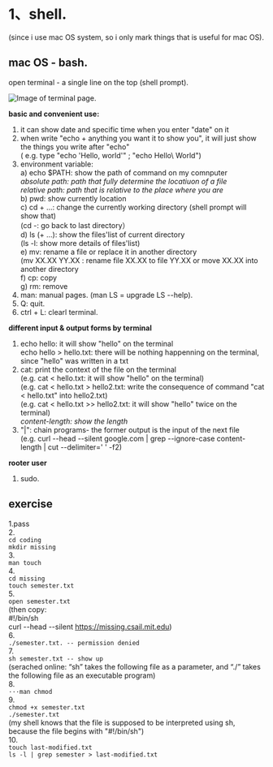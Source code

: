 # 1、shell. 
(since i use mac OS system, so i only mark things that is useful for mac OS).   
## mac OS - bash. 
open terminal - a single line on the top (shell prompt). 

![Image of terminal page](https://github.com/Penny-Zhang/images/blob/main/terminal.png). 

**basic and convenient use:**
1) it can show date and specific time when you enter "date" on it<br/>
2) when write "echo + anything you want it to show you", it will just show the things you write after "echo"<br/>
    ( e.g. type "echo 'Hello, world'" ; "echo Hello\ World")<br/>
3) environment variable:<br/>
    a) echo $PATH: show the path of command on my comnputer <br/>
          *absolute path: path that fully determine the locatiuon of a file* <br/> 
          *relative path: path that is relative to the place where you are* <br/>
    b) pwd: show currently location <br/> 
    c) cd + ...: change the currently working directory (shell prompt will show that) <br/>
          (cd -: go back to last directory） <br/>
    d) ls (+ ...): show the files'list of current directory <br/>
          (ls -l: show more details of files'list)<br/>
    e) mv: rename a file or replace it in another directory<br/> 
         (mv XX.XX YY.XX : rename file XX.XX to file YY.XX or move XX.XX into another directory<br/>
    f) cp: copy<br/>
    g) rm: remove<br/>
4) man: manual pages. 
      (man LS = upgrade LS --help). 
5) Q: quit. 
6) ctrl + L: clearl terminal.   

**different input & output forms by terminal** <br/>
1) echo hello: it will show "hello" on the terminal<br/>
   echo hello > hello.txt: there will be nothing happenning on the terminal, since  "hello" was written in a txt <br/>
2) cat: print the context of the file on the terminal<br/>
   (e.g. cat < hello.txt: it will show "hello" on the terminal)<br/>
   (e.g. cat < hello.txt > hello2.txt: write the consequence of command "cat < hello.txt" into hello2.txt)<br/> 
   (e.g. cat < hello.txt >> hello2.txt: it will show "hello" twice on the terminal)<br/>
      *content-length: show the length*<br/>
3) "|": chain programs- the former output is the input of the next file<br/>
   (e.g. curl --head --silent google.com | grep --ignore-case content-length | cut --delimiter=' ' -f2)<br/>

**rooter user**
1) sudo. 

## exercise
1.pass<br/> 
2.<br/>
`cd coding`<br/> 
`mkdir missing`<br/> 
3.  
`man touch`<br/>
4.<br/>
`cd missing`<br/> 
`touch semester.txt`<br/> 
5.<br/>
`open semester.txt`<br/> 
(then copy:  <br/>
#!/bin/sh<br/>
curl --head --silent https://missing.csail.mit.edu)<br/> 
6.<br/>
`./semester.txt. -- permission denied`<br/> 
7.<br/>
`sh semester.txt -- show up`<br/> 
(serached online: “sh” takes the following file as a parameter, and “./” takes the following file as an executable program)<br/>
8. <br/>
`···man chmod`<br/> 
9.<br/>
`chmod +x semester.txt` <br/> 
`./semester.txt`<br/>
(my shell knows that the file is supposed to be interpreted using sh, because the file begins with "#!/bin/sh")<br/>
10. <br/>
`touch last-modified.txt`<br/>
`ls -l | grep semester > last-modified.txt`<br/>







   
       
    
    
